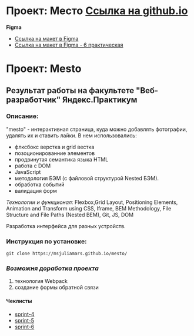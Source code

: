 # Проект: Место [Ссылка на github.io](https://msjuliamars.github.io/mesto/)

**Figma**

* [Ссылка на макет в Figma](https://www.figma.com/file/2cn9N9jSkmxD84oJik7xL7/JavaScript.-Sprint-4?node-id=0%3A1)
*  [Ссылка на макет в Figma - 6 практическая ]([https://www.figma.com/file/bjyvbKKJN2naO0ucURl2Z0/JavaScript.-Sprint-5?node-id=50160%3A559](https://www.figma.com/file/kRVLKwYG3d1HGLvh7JFWRT/JavaScript.-Sprint-6?node-id=1124%3A2))

# Проект: Mesto
## Результат работы на факультете "Веб-разработчик" Яндекс.Практикум

### Описание:
"mesto" - интерактивная страница, куда можно добавлять фотографии, удалять их и ставить лайки. В нем использовались:
* флксбокс верстка и grid вестка
* позоционированние элементов
* продвинутая семантика языка HTML
* работа с DOM
* JavaScript
* методология БЭМ (с файловой структурой Nested БЭМ).
* обработка событий 
* валидация форм

*Технологии и функционал:*
Flexbox,Grid Layout, Positioning Elements, Animation and Transform using CSS, Iframe, BEM Methodology, File Structure and File Paths (Nested BEM), Git, JS, DOM

Разработка интерфейса для разных устройств.


### Инструкция по установке:

```
git clone https://msjuliamars.github.io/mesto/
```

### *Возможня доработка проекта*
1. технология Webpack
3. создание формы обратной связи


#### __Чеклисты__
* [sprint-4](https://code.s3.yandex.net/web-developer/checklists-pdf/new-program/checklist-4.pdf)
* [sprint-5](https://code.s3.yandex.net/web-developer/checklists-pdf/new-program/checklist-5.pdf)
* [sprint-6](https://code.s3.yandex.net/web-developer/checklists-pdf/new-program/checklist-6.pdf)
